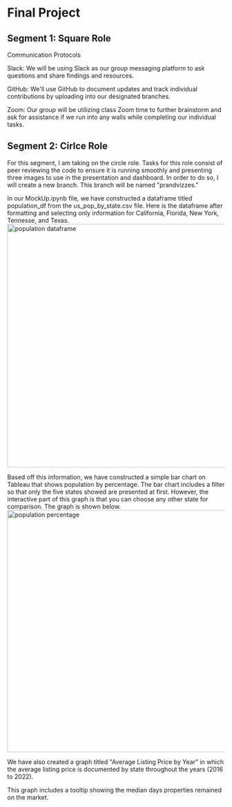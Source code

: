 # Final Project

## Segment 1: Square Role
Communication Protocols

Slack: We will be using Slack as our group messaging platform to ask questions and share findings and resources.

GitHub: We'll use GitHub to document updates and track individual contributions by uploading into our designated branches.

Zoom: Our group will be utilizing class Zoom time to further brainstorm and ask for assistance if we run into any walls while completing our individual tasks.

## Segment 2: Cirlce Role
For this segment, I am taking on the circle role. Tasks for this role consist of peer reviewing the code to ensure it is running smoothly and presenting three images to use in the presentation and dashboard. In order to do so, I will create a new branch. This branch will be named "prandvizzes."

In our MockUp.ipynb file, we have constructed a dataframe titled population_df from the us_pop_by_state.csv file. Here is the dataframe after formatting and selecting only information for California, Florida, New York, Tennesse, and Texas.
<img width="563" alt="population dataframe" src="https://user-images.githubusercontent.com/107032720/199858068-5e44ee8d-9259-437b-9dfd-a79e84d750d9.png">


Based off this information, we have constructed a simple bar chart on Tableau that shows population by percentage. The bar chart includes a filter so that only the five states showed are presented at first. However, the interactive part of this graph is that you can choose any other state for comparison. The graph is shown below.
<img width="560" alt="population percentage" src="https://user-images.githubusercontent.com/107032720/199858089-12b5b87d-c429-44e3-a897-4f2c958ae6d3.png">

We have also created a graph titled "Average Listing Price by Year" in which the average listing price is documented by state throughout the years (2016 to 2022).

This graph includes a tooltip showing the median days properties remained on the market.